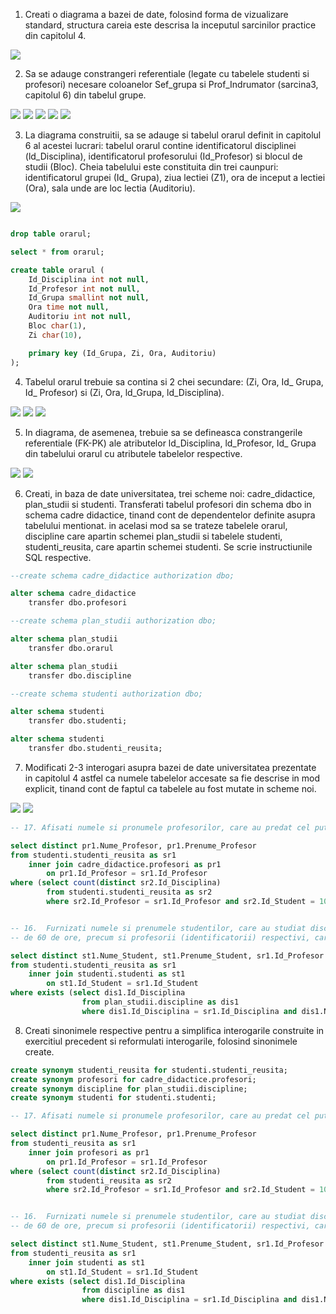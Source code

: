 1. Creati o diagrama a bazei de date, folosind forma de vizualizare standard, structura careia este
descrisa la inceputul sarcinilor practice din capitolul 4.

<img src="https://github.com/iondodon/DB/blob/master/Lab7/ex1/m1.png"/>

2. Sa se adauge constrangeri referentiale (legate cu tabelele studenti si profesori) necesare
coloanelor Sef_grupa si Prof_Indrumator (sarcina3, capitolul 6) din tabelul grupe. 

<img src="https://github.com/iondodon/DB/blob/master/Lab7/ex2/m1.png"/>
<img src="https://github.com/iondodon/DB/blob/master/Lab7/ex2/m2.png"/>
<img src="https://github.com/iondodon/DB/blob/master/Lab7/ex2/m3.png"/>
<img src="https://github.com/iondodon/DB/blob/master/Lab7/ex2/m4.png"/>
<img src="https://github.com/iondodon/DB/blob/master/Lab7/ex2/m5.png"/>

3. La diagrama construitii, sa se adauge si tabelul orarul definit in capitolul 6 al acestei lucrari:
tabelul orarul contine identificatorul disciplinei (ld_Disciplina), identificatorul profesorului
(Id_Profesor) si blocul de studii (Bloc). Cheia tabelului este constituita din trei caunpuri:
identificatorul grupei (Id_ Grupa), ziua lectiei (Z1), ora de inceput a lectiei (Ora), sala unde
are loc lectia (Auditoriu).

<img src="https://github.com/iondodon/DB/blob/master/Lab7/ex3/m1.png"/>

``` sql

drop table orarul;

select * from orarul;

create table orarul (
	Id_Disciplina int not null,
	Id_Profesor int not null,
	Id_Grupa smallint not null,
	Ora time not null,
	Auditoriu int not null,
	Bloc char(1),
	Zi char(10),

	primary key (Id_Grupa, Zi, Ora, Auditoriu)
);

```

4. Tabelul orarul trebuie sa contina si 2 chei secundare: (Zi, Ora, Id_ Grupa, Id_ Profesor) si
(Zi, Ora, ld_Grupa, ld_Disciplina). 

<img src="https://github.com/iondodon/DB/blob/master/Lab7/ex4/m1.png"/>
<img src="https://github.com/iondodon/DB/blob/master/Lab7/ex4/m2.png"/>
<img src="https://github.com/iondodon/DB/blob/master/Lab7/ex4/m3.png"/>

5. In diagrama, de asemenea, trebuie sa se defineasca constrangerile referentiale (FK-PK) ale
atributelor ld_Disciplina, ld_Profesor, Id_ Grupa din tabelului orarul cu atributele tabelelor
respective.

<img src="https://github.com/iondodon/DB/blob/master/Lab7/ex5/m1.png"/>
<img src="https://github.com/iondodon/DB/blob/master/Lab7/ex5/m2.png"/>

6. Creati, in baza de date universitatea, trei scheme noi: cadre_didactice, plan_studii si studenti.
Transferati tabelul profesori din schema dbo in schema cadre didactice, tinand cont de
dependentelor definite asupra tabelului mentionat. in acelasi mod sa se trateze tabelele orarul,
discipline care apartin schemei plan_studii si tabelele studenti, studenti_reusita, care apartin
schemei studenti. Se scrie instructiunile SQL respective.

``` sql
--create schema cadre_didactice authorization dbo;

alter schema cadre_didactice
	transfer dbo.profesori

--create schema plan_studii authorization dbo;

alter schema plan_studii
	transfer dbo.orarul

alter schema plan_studii
	transfer dbo.discipline

--create schema studenti authorization dbo;

alter schema studenti
	transfer dbo.studenti;

alter schema studenti
	transfer dbo.studenti_reusita;
```

7. Modificati 2-3 interogari asupra bazei de date universitatea prezentate in capitolul 4 astfel ca
numele tabelelor accesate sa fie descrise in mod explicit, tinand cont de faptul ca tabelele au
fost mutate in scheme noi.

<img src="https://github.com/iondodon/DB/blob/master/Lab7/ex7/m1.png"/>
<img src="https://github.com/iondodon/DB/blob/master/Lab7/ex7/m2.png"/>

``` sql 
-- 17. Afisati numele si pronumele profesorilor, care au predat cel putin o disciplina studentului cu identificatorul 100. 

select distinct pr1.Nume_Profesor, pr1.Prenume_Profesor 
from studenti.studenti_reusita as sr1
	inner join cadre_didactice.profesori as pr1
		on pr1.Id_Profesor = sr1.Id_Profesor
where (select count(distinct sr2.Id_Disciplina)
		from studenti.studenti_reusita as sr2
		where sr2.Id_Profesor = sr1.Id_Profesor and sr2.Id_Student = 100) > 0


-- 16.  Furnizati numele si prenumele studentilor, care au studiat discipline cu un volum de lectii mai mic
-- de 60 de ore, precum si profesorii (identificatorii) respectivi, care le-au predat.

select distinct st1.Nume_Student, st1.Prenume_Student, sr1.Id_Profesor
from studenti.studenti_reusita as sr1
	inner join studenti.studenti as st1
		on st1.Id_Student = sr1.Id_Student
where exists (select dis1.Id_Disciplina
				from plan_studii.discipline as dis1
				where dis1.Id_Disciplina = sr1.Id_Disciplina and dis1.Nr_ore_plan_disciplina < 60)
```

8. Creati sinonimele respective pentru a simplifica interogarile construite in exercitiul precedent
si reformulati interogarile, folosind sinonimele create.

``` sql
create synonym studenti_reusita for studenti.studenti_reusita;
create synonym profesori for cadre_didactice.profesori;
create synonym discipline for plan_studii.discipline;
create synonym studenti for studenti.studenti;

-- 17. Afisati numele si pronumele profesorilor, care au predat cel putin o disciplina studentului cu identificatorul 100. 

select distinct pr1.Nume_Profesor, pr1.Prenume_Profesor 
from studenti_reusita as sr1
	inner join profesori as pr1
		on pr1.Id_Profesor = sr1.Id_Profesor
where (select count(distinct sr2.Id_Disciplina)
		from studenti_reusita as sr2
		where sr2.Id_Profesor = sr1.Id_Profesor and sr2.Id_Student = 100) > 0


-- 16.  Furnizati numele si prenumele studentilor, care au studiat discipline cu un volum de lectii mai mic
-- de 60 de ore, precum si profesorii (identificatorii) respectivi, care le-au predat.

select distinct st1.Nume_Student, st1.Prenume_Student, sr1.Id_Profesor
from studenti_reusita as sr1
	inner join studenti as st1
		on st1.Id_Student = sr1.Id_Student
where exists (select dis1.Id_Disciplina
				from discipline as dis1
				where dis1.Id_Disciplina = sr1.Id_Disciplina and dis1.Nr_ore_plan_disciplina < 60)
```